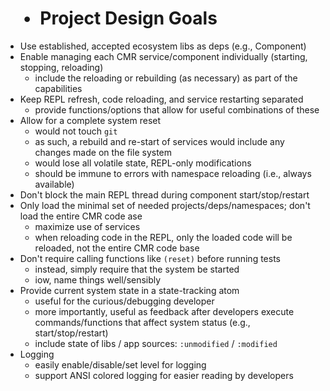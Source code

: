 #  • Project Design Goals

 * Use established, accepted ecosystem libs as deps (e.g., Component)
 * Enable managing each CMR service/component individually (starting, stopping, reloading)
   * include the reloading or rebuilding (as necessary) as part of the capabilities
 * Keep REPL refresh, code reloading, and service restarting separated
   * provide functions/options that allow for useful combinations of these
 * Allow for a complete system reset
   * would not touch `git`
   * as such, a rebuild and re-start of services would include any changes made on the file system
   * would lose all volatile state, REPL-only modifications
   * should be immune to errors with namespace reloading (i.e., always available)
 * Don't block the main REPL thread during component start/stop/restart
 * Only load the minimal set of needed projects/deps/namespaces;
   don't load the entire CMR code ase
   * maximize use of services
   * when reloading code in the REPL, only the loaded code will be reloaded, not the entire CMR
     code base
 * Don't require calling functions like `(reset)` before running tests
   * instead, simply require that the system be started
   * iow, name things well/sensibly
 * Provide current system state in a state-tracking atom
   * useful for the curious/debugging developer
   * more importantly, useful as feedback after developers execute commands/functions that affect
     system status (e.g., start/stop/restart)
   * include state of libs / app sources: `:unmodified` / `:modified`
 * Logging
   * easily enable/disable/set level for logging
   * support ANSI colored logging for easier reading by developers
